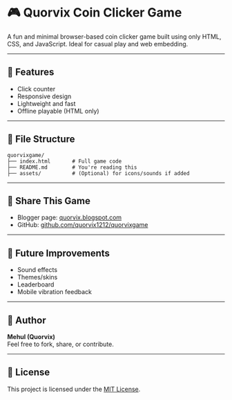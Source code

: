 # 🎮 Quorvix Coin Clicker Game

A fun and minimal browser-based coin clicker game built using only HTML, CSS, and JavaScript. Ideal for casual play and web embedding.

---

## 🚀 Features

- Click counter  
- Responsive design  
- Lightweight and fast  
- Offline playable (HTML only)

---

## 📁 File Structure

```
quorvixgame/
├── index.html       # Full game code  
├── README.md        # You're reading this  
├── assets/          # (Optional) for icons/sounds if added  
```

---

## 🔗 Share This Game

- Blogger page: [quorvix.blogspot.com](https://quorvix.blogspot.com)  
- GitHub: [github.com/quorvix1212/quorvixgame](https://github.com/quorvix1212/quorvixgame)

---

## 🧠 Future Improvements

- Sound effects  
- Themes/skins  
- Leaderboard  
- Mobile vibration feedback

---

## 👤 Author

**Mehul (Quorvix)**  
Feel free to fork, share, or contribute.

---

## 📄 License

This project is licensed under the [MIT License](LICENSE).
